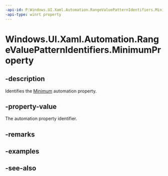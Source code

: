 ```yaml
---
-api-id: P:Windows.UI.Xaml.Automation.RangeValuePatternIdentifiers.MinimumProperty
-api-type: winrt property
---
```


<!-- Property syntax
public Windows.UI.Xaml.Automation.AutomationProperty MinimumProperty { get; }
-->

# Windows.UI.Xaml.Automation.RangeValuePatternIdentifiers.MinimumProperty

## -description
Identifies the [Minimum](../windows.ui.xaml.automation.provider/irangevalueprovider_minimum.md) automation property.



## -property-value
The automation property identifier.

## -remarks

## -examples

## -see-also
